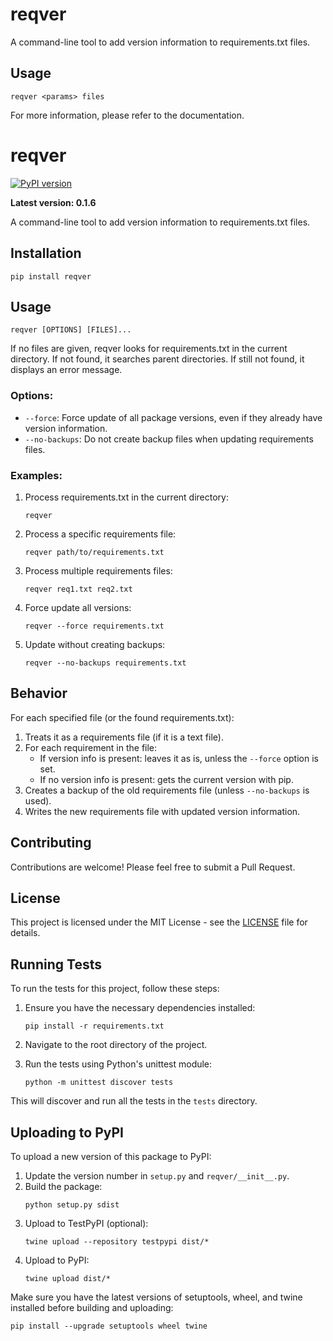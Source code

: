 # reqver

A command-line tool to add version information to requirements.txt files.

## Usage

```
reqver <params> files
```

For more information, please refer to the documentation.
# reqver

[![PyPI version](https://badge.fury.io/py/reqver.svg)](https://badge.fury.io/py/reqver)

**Latest version: 0.1.6**

A command-line tool to add version information to requirements.txt files.

## Installation

```
pip install reqver
```

## Usage

```
reqver [OPTIONS] [FILES]...
```

If no files are given, reqver looks for requirements.txt in the current directory. If not found, it searches parent directories. If still not found, it displays an error message.

### Options:

- `--force`: Force update of all package versions, even if they already have version information.
- `--no-backups`: Do not create backup files when updating requirements files.

### Examples:

1. Process requirements.txt in the current directory:
   ```
   reqver
   ```

2. Process a specific requirements file:
   ```
   reqver path/to/requirements.txt
   ```

3. Process multiple requirements files:
   ```
   reqver req1.txt req2.txt
   ```

4. Force update all versions:
   ```
   reqver --force requirements.txt
   ```

5. Update without creating backups:
   ```
   reqver --no-backups requirements.txt
   ```

## Behavior

For each specified file (or the found requirements.txt):

1. Treats it as a requirements file (if it is a text file).
2. For each requirement in the file:
   - If version info is present: leaves it as is, unless the `--force` option is set.
   - If no version info is present: gets the current version with pip.
3. Creates a backup of the old requirements file (unless `--no-backups` is used).
4. Writes the new requirements file with updated version information.

## Contributing

Contributions are welcome! Please feel free to submit a Pull Request.

## License

This project is licensed under the MIT License - see the [LICENSE](LICENSE) file for details.

## Running Tests

To run the tests for this project, follow these steps:

1. Ensure you have the necessary dependencies installed:
   ```
   pip install -r requirements.txt
   ```

2. Navigate to the root directory of the project.

3. Run the tests using Python's unittest module:
   ```
   python -m unittest discover tests
   ```

This will discover and run all the tests in the `tests` directory.

## Uploading to PyPI

To upload a new version of this package to PyPI:

1. Update the version number in `setup.py` and `reqver/__init__.py`.
2. Build the package:
   ```
   python setup.py sdist
   ```
3. Upload to TestPyPI (optional):
   ```
   twine upload --repository testpypi dist/*
   ```
4. Upload to PyPI:
   ```
   twine upload dist/*
   ```

Make sure you have the latest versions of setuptools, wheel, and twine installed before building and uploading:
```
pip install --upgrade setuptools wheel twine
```
